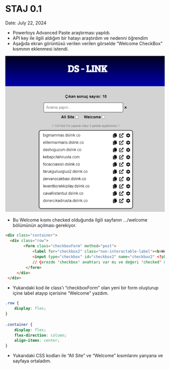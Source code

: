 # STAJ 0.1

Date: July 22, 2024

- Powertoys Advanced Paste araştırması yapıldı.
- API key ile ilgili aldığım bir hatayı araştırdım ve nedenni öğrendim
- Aşağıda ekran görüntüsü verilen verilen görselde “Welcome CheckBox” kısmının eklenmesi istendi.

![Untitled](https://raw.githubusercontent.com/Developrimbor/Software-Intership/main/images/List.png)

- Bu Welcome kısmı checked olduğunda ilgili sayfanın …/welcome bölümünün açılması gerekiyor.

```html
<div class="container">
  <div class="row">
		<form class="checkboxForm" method="post">
		    <label for="checkbox2" class="non-interactable-label"><b>Welcome</b></label> <!--checkbox2 şeklinde değiştirildi-->
		    <input type="checkbox" id="checkbox2" name="checkbox2" <?php echo isset($_COOKIE['checkbox']) && $_COOKIE['checkbox'] === 'checked' ? 'checked' : ''; 
		    // Çerezde 'checkbox' anahtarı var mı ve değeri 'checked' mi kontrol et, öyleyse 'checked' yazdır, değilse boş bırak.?>>
		 </form>
	 </div>
 </div>
```

- Yukarıdaki kod ile class’ı “checkboxForm” olan yeni bir form oluşturup içine label atayıp içerisine “Welcome” yazdım.

```css
.row {
    display: flex;
}

.container {
    display: flex;
    flex-direction: column;
    align-items: center;
}
```

- Yukarıdaki CSS kodları ile “All Site” ve “Welcome” kısımlarını yanyana ve sayfaya ortaladım.
